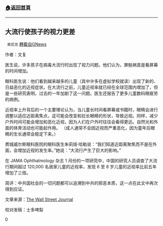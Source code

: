 ###  [:house:返回首頁](https://github.com/ourhimalayas/txt)
---

## 大流行使孩子的视力更差
` 索尼克` [轉載自GNews](https://gnews.org/zh-hans/1286316/)

作者：文复

医生说，许多孩子在病毒大流行时出现了视力问题。他们认为，罪魁祸首是看屏幕的时间增加。

眼科医生说：他们看到越来越多的儿童（其中许多在虚拟学校就读）出现了新的、日益恶化的近视症状。在大流行之前，儿童近视率就已经在全球范围内增加了，但是一些研究表明，过去的一年加剧了这一问题。医生还报告了更多儿童数码眼疲劳的病例。

近视率上升背后的一个主要理论认为，当儿童长时间看屏幕或书籍时，眼睛会进行调整以适应近距离焦点，这可能会改变和拉长眼睛的形状，导致近视。同样，减少户外时间可能会增加和恶化近视，因为人们在户外时往往会看得更远。自然光和外面的体育活动也可能起作用。 （成人通常不会因近视而严重恶化，因为童年后眼睛的生长通常会稳定下来。）

费城威尔斯眼科医院的眼科医生朱莉娅·哈勒说：“我们知道近距离聚焦而不是在外面，会增加近视的发生率。”她说：“大流行产生了巨大的影响。”

在 JAMA Ophthalmology 杂志 1 月份的一项研究中，中国的研究人员调查了大流行期间超过 120,000 名居家儿童的近视率，发现 6 至 8 岁儿童的近视率比前五年增加了三倍。

简评：中共国社会的一切问题都可以追溯到中共的邪恶本质，这一点在此文中再次得到应证。

文章来源：[The Wall Street Journal](https://www.wsj.com/articles/the-pandemic-made-kids-eyesight-worse-doctors-say-11622484000)

校对发稿：士多啤梨

0
